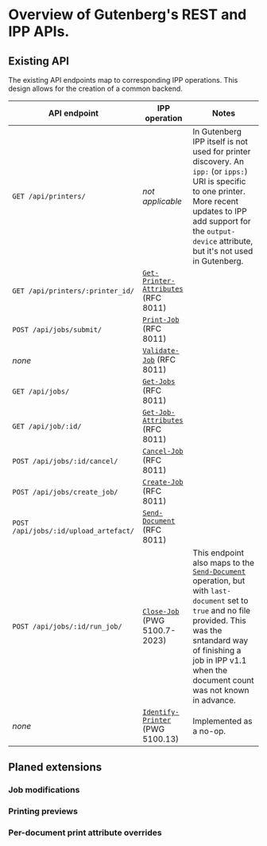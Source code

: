 # Overview of Gutenberg's REST and IPP APIs.
## Existing API
The existing API endpoints map to corresponding IPP operations.
This design allows for the creation of a common backend.

| API endpoint                          | IPP operation                                                                                                           | Notes                                                                                                                                                                                                                                                                                             |
|---------------------------------------|-------------------------------------------------------------------------------------------------------------------------|---------------------------------------------------------------------------------------------------------------------------------------------------------------------------------------------------------------------------------------------------------------------------------------------------|
| `GET /api/printers/`                  | _not applicable_                                                                                                        | In Gutenberg IPP itself is not used for printer discovery. An `ipp:` (or `ipps:`) URI is specific to one printer. More recent updates to IPP add support for the `output-device` attribute, but it's not used in Gutenberg.                                                                       |
| `GET /api/printers/:printer_id/`      | [`Get-Printer-Attributes`](https://datatracker.ietf.org/doc/html/rfc8011#section-4.2.5) (RFC 8011)                      |                                                                                                                                                                                                                                                                                                   |
| `POST /api/jobs/submit/`              | [`Print-Job`](https://datatracker.ietf.org/doc/html/rfc8011#section-4.2.1) (RFC 8011)                                   |                                                                                                                                                                                                                                                                                                   |
| _none_                                | [`Validate-Job`](https://datatracker.ietf.org/doc/html/rfc8011#section-4.2.3) (RFC 8011)                                |                                                                                                                                                                                                                                                                                                   |
| `GET /api/jobs/`                      | [`Get-Jobs`](https://datatracker.ietf.org/doc/html/rfc8011#section-4.2.6) (RFC 8011)                                    |                                                                                                                                                                                                                                                                                                   |
| `GET /api/job/:id/`                   | [`Get-Job-Attributes`](https://datatracker.ietf.org/doc/html/rfc8011#section-4.3.4) (RFC 8011)                          |                                                                                                                                                                                                                                                                                                   |
| `POST /api/jobs/:id/cancel/`          | [`Cancel-Job`](https://datatracker.ietf.org/doc/html/rfc8011#section-4.3.3) (RFC 8011)                                  |                                                                                                                                                                                                                                                                                                   |
| `POST /api/jobs/create_job/`          | [`Create-Job`](https://datatracker.ietf.org/doc/html/rfc8011#section-4.2.4) (RFC 8011)                                  |                                                                                                                                                                                                                                                                                                   |
| `POST /api/jobs/:id/upload_artefact/` | [`Send-Document`](https://datatracker.ietf.org/doc/html/rfc8011#section-4.3.1) (RFC 8011)                               |                                                                                                                                                                                                                                                                                                   |
| `POST /api/jobs/:id/run_job/`         | [`Close-Job`](https://ftp.pwg.org/pub/pwg/candidates/cs-ippjobext21-20230210-5100.7.pdf) (PWG 5100.7-2023)              | This endpoint also maps to the [`Send-Document`](https://datatracker.ietf.org/doc/html/rfc8011#section-4.3.1) operation, but with `last-document` set to `true` and no file provided. This was the sntandard way of finishing a job in IPP v1.1 when the document count was not known in advance. |
| _none_                                | [`Identify-Printer`](https://ftp.pwg.org/pub/pwg/candidates/cs-ippjobprinterext3v10-20120727-5100.13.pdf) (PWG 5100.13) | Implemented as a no-op.                                                                                                                                                                                                                                                                           |

## Planed extensions
### Job modifications
### Printing previews
### Per-document print attribute overrides
